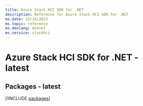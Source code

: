```yaml
---
title: Azure Stack HCI SDK for .NET
description: Reference for Azure Stack HCI SDK for .NET
ms.date: 12/14/2023
ms.topic: reference
ms.devlang: dotnet
ms.service: stackhci
---
```

# Azure Stack HCI SDK for .NET - latest
## Packages - latest
[!INCLUDE [packages](stack-hci-index.md)]